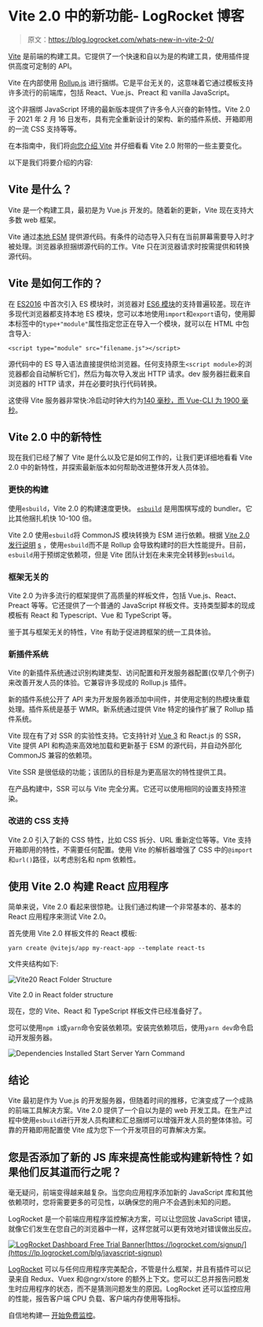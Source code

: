 # Vite 2.0 中的新功能- LogRocket 博客

> 原文：<https://blog.logrocket.com/whats-new-in-vite-2-0/>

[Vite](https://github.com/vitejs/vite) 是前端的构建工具。它提供了一个快速和自以为是的构建工具，使用插件提供高度可定制的 API。

Vite 在内部使用 [Rollup.js](https://rollupjs.org/guide/en/) 进行捆绑。它是平台无关的，这意味着它通过模板支持许多流行的前端库，包括 React、Vue.js、Preact 和 vanilla JavaScript。

这个非捆绑 JavaScript 环境的最新版本提供了许多令人兴奋的新特性。Vite 2.0 于 2021 年 2 月 16 日发布，具有完全重新设计的架构、新的插件系统、开箱即用的一流 CSS 支持等等。

在本指南中，我们将[向您介绍 Vite](https://blog.logrocket.com/getting-started-with-vite/) 并仔细看看 Vite 2.0 附带的一些主要变化。

以下是我们将要介绍的内容:

## Vite 是什么？

Vite 是一个构建工具，最初是为 Vue.js 开发的。随着新的更新，Vite 现在支持大多数 web 框架。

Vite 通过[本地 ESM](https://developer.mozilla.org/en-US/docs/Web/JavaScript/Guide/Modules) 提供源代码。有条件的动态导入只有在当前屏幕需要导入时才被处理。浏览器承担捆绑源代码的工作。Vite 只在浏览器请求时按需提供和转换源代码。

## Vite 是如何工作的？

在 [ES2016](https://developers.google.com/web/shows/ttt/series-2/es2015) 中首次引入 ES 模块时，浏览器对 [ES6 模块](https://developer.mozilla.org/en-US/docs/Web/JavaScript/Guide/Modules)的支持普遍较差。现在许多现代浏览器都支持本地 ES 模块，您可以本地使用`import`和`export`语句，使用脚本标签中的`type+"module"`属性指定您正在导入一个模块，就可以在 HTML 中包含导入:

```
<script type="module" src="filename.js"></script>

```

源代码中的 ES 导入语法直接提供给浏览器。任何支持原生`<script module>`的浏览器都会自动解析它们，然后为每次导入发出 HTTP 请求。dev 服务器拦截来自浏览器的 HTTP 请求，并在必要时执行代码转换。

这使得 Vite 服务器非常快:冷启动时钟大约为[140 毫秒，而 Vue-CLI 为 1900 毫秒](https://www.getrevue.co/profile/vuenewsletter/issues/180-say-hi-to-vite-a-brand-new-extremely-fast-development-setup-for-vue-so-fast-it-feels-instant-242032)。

## Vite 2.0 中的新特性

现在我们已经了解了 Vite 是什么以及它是如何工作的，让我们更详细地看看 Vite 2.0 中的新特性，并探索最新版本如何帮助改进整体开发人员体验。

### 更快的构建

使用`esbuild`，Vite 2.0 的构建速度更快。 [`esbuild`](https://github.com/evanw/esbuild) 是用围棋写成的 bundler。它比其他捆扎机快 10-100 倍。

Vite 2.0 使用`esbuild`将 CommonJS 模块转换为 ESM 进行依赖。根据 [Vite 2.0 发行说明](https://vitejs.dev/blog/announcing-vite2.html) [s](https://vitejs.dev/blog/announcing-vite2.html) ，使用`esbuild`而不是 Rollup 会导致构建时的巨大性能提升。目前，`esbuild`用于预绑定依赖项，但是 Vite 团队计划在未来完全转移到`esbuild`。

### 框架无关的

Vite 2.0 为许多流行的框架提供了高质量的样板文件，包括 Vue.js、React、Preact 等等。它还提供了一个普通的 JavaScript 样板文件。支持类型脚本的现成模板有 React 和 Typescript、Vue 和 TypeScript 等。

鉴于其与框架无关的特性，Vite 有助于促进跨框架的统一工具体验。

### 新插件系统

Vite 的新插件系统通过识别构建类型、访问配置和开发服务器配置(仅举几个例子)来改善开发人员的体验。它兼容许多现成的 Rollup.js 插件。

新的插件系统公开了 API 来为开发服务器添加中间件，并使用定制的热模块重载处理。插件系统是基于 WMR。新系统通过提供 Vite 特定的操作扩展了 Rollup 插件系统。

Vite 现在有了对 SSR 的实验性支持。它支持针对 [Vue 3](https://blog.logrocket.com/new-features-in-vue-3-and-how-to-use-them-2/) 和 React.js 的 SSR，Vite 提供 API 和构造来高效地加载和更新基于 ESM 的源代码，并自动外部化 CommonJS 兼容的依赖项。

Vite SSR 是很低级的功能；该团队的目标是为更高层次的特性提供工具。

在产品构建中，SSR 可以与 Vite 完全分离。它还可以使用相同的设置支持预渲染。

### 改进的 CSS 支持

Vite 2.0 引入了新的 CSS 特性，比如 CSS 拆分、URL 重新定位等等。Vite 支持开箱即用的特性，不需要任何配置。使用 Vite 的解析器增强了 CSS 中的`@import`和`url()`路径，以考虑别名和 npm 依赖性。

## 使用 Vite 2.0 构建 React 应用程序

简单来说，Vite 2.0 看起来很惊艳。让我们通过构建一个非常基本的、基本的 React 应用程序来测试 Vite 2.0。

首先使用 Vite 2.0 样板文件的 React 模板:

```
yarn create @vitejs/app my-react-app --template react-ts

```

文件夹结构如下:

![Vite20 React Folder Structure](img/99834d290da807618e83005c8acf55a6.png)

Vite 2.0 in React folder structure

现在，您的 Vite、React 和 TypeScript 样板文件已经准备好了。

您可以使用`npm i`或`yarn`命令安装依赖项。安装完依赖项后，使用`yarn dev`命令启动开发服务器。

![Dependencies Installed Start Server Yarn Command](img/efc4529086defdb702af504617d033cf.png)

## 结论

Vite 最初是作为 Vue.js 的开发服务器，但随着时间的推移，它演变成了一个成熟的前端工具解决方案。Vite 2.0 提供了一个自以为是的 web 开发工具。在生产过程中使用`esbuild`进行开发人员构建和汇总捆绑可以增强开发人员的整体体验。可靠的开箱即用配置使 Vite 成为您下一个开发项目的可靠解决方案。

## 您是否添加了新的 JS 库来提高性能或构建新特性？如果他们反其道而行之呢？

毫无疑问，前端变得越来越复杂。当您向应用程序添加新的 JavaScript 库和其他依赖项时，您将需要更多的可见性，以确保您的用户不会遇到未知的问题。

LogRocket 是一个前端应用程序监控解决方案，可以让您回放 JavaScript 错误，就像它们发生在您自己的浏览器中一样，这样您就可以更有效地对错误做出反应。

[![LogRocket Dashboard Free Trial Banner](img/e8a0ab42befa3b3b1ae08c1439527dc6.png)](https://lp.logrocket.com/blg/javascript-signup)[https://logrocket.com/signup/](https://lp.logrocket.com/blg/javascript-signup)

[LogRocket](https://lp.logrocket.com/blg/javascript-signup) 可以与任何应用程序完美配合，不管是什么框架，并且有插件可以记录来自 Redux、Vuex 和@ngrx/store 的额外上下文。您可以汇总并报告问题发生时应用程序的状态，而不是猜测问题发生的原因。LogRocket 还可以监控应用的性能，报告客户端 CPU 负载、客户端内存使用等指标。

自信地构建— [开始免费监控](https://lp.logrocket.com/blg/javascript-signup)。